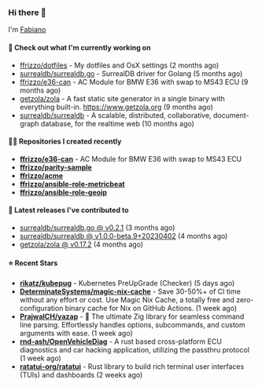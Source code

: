 ### Hi there 👋

I'm [Fabiano](https://ffrizzo.com)

#### 👷 Check out what I'm currently working on


- [ffrizzo/dotfiles](https://github.com/ffrizzo/dotfiles) - My dotfiles and OsX settings (2 months ago)
- [surrealdb/surrealdb.go](https://github.com/surrealdb/surrealdb.go) - SurrealDB driver for Golang (5 months ago)
- [ffrizzo/e36-can](https://github.com/ffrizzo/e36-can) - AC Module for BMW E36 with swap to MS43 ECU (9 months ago)
- [getzola/zola](https://github.com/getzola/zola) - A fast static site generator in a single binary with everything built-in. https://www.getzola.org (9 months ago)
- [surrealdb/surrealdb](https://github.com/surrealdb/surrealdb) - A scalable, distributed, collaborative, document-graph database, for the realtime web (10 months ago)

#### 👨‍💻 Repositories I created recently
- **[ffrizzo/e36-can](https://github.com/ffrizzo/e36-can)** - AC Module for BMW E36 with swap to MS43 ECU
- **[ffrizzo/parity-sample](https://github.com/ffrizzo/parity-sample)**
- **[ffrizzo/acme](https://github.com/ffrizzo/acme)**
- **[ffrizzo/ansible-role-metricbeat](https://github.com/ffrizzo/ansible-role-metricbeat)**
- **[ffrizzo/ansible-role-geoip](https://github.com/ffrizzo/ansible-role-geoip)**

#### 🚀 Latest releases I've contributed to


- [surrealdb/surrealdb.go @ v0.2.1](https://github.com/surrealdb/surrealdb.go/releases/tag/v0.2.1) (3 months ago)
- [surrealdb/surrealdb @ v1.0.0-beta.9&#43;20230402](https://github.com/surrealdb/surrealdb/releases/tag/v1.0.0-beta.9%2B20230402) (4 months ago)
- [getzola/zola @ v0.17.2](https://github.com/getzola/zola/releases/tag/v0.17.2) (4 months ago)

#### ⭐ Recent Stars


- **[rikatz/kubepug](https://github.com/rikatz/kubepug)** - Kubernetes PreUpGrade (Checker) (5 days ago)
- **[DeterminateSystems/magic-nix-cache](https://github.com/DeterminateSystems/magic-nix-cache)** - Save 30-50%&#43; of CI time without any effort or cost. Use Magic Nix Cache, a totally free and zero-configuration binary cache for Nix on GitHub Actions. (1 week ago)
- **[PrajwalCH/yazap](https://github.com/PrajwalCH/yazap)** - 🔧 The ultimate Zig library for seamless command line parsing. Effortlessly handles options, subcommands, and custom arguments with ease. (1 week ago)
- **[rnd-ash/OpenVehicleDiag](https://github.com/rnd-ash/OpenVehicleDiag)** - A rust based cross-platform ECU diagnostics and car hacking application, utilizing the passthru protocol (1 week ago)
- **[ratatui-org/ratatui](https://github.com/ratatui-org/ratatui)** - Rust library to build rich terminal user interfaces (TUIs) and dashboards (2 weeks ago)
